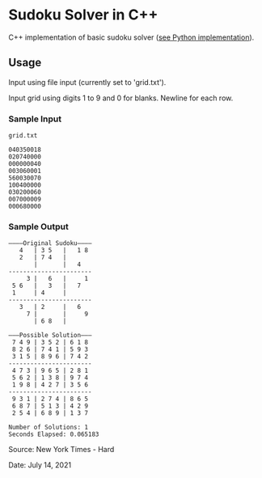 # Sudoku Solver in C++

C++ implementation of basic sudoku solver ([see Python implementation](https://github.com/david-shao318/sudoku)).

## Usage

Input using file input (currently set to 'grid.txt').

Input grid using digits 1 to 9 and 0 for blanks. Newline for each row.

### Sample Input

`grid.txt`

```
040350018
020740000
000000040
003060001
560030070
100400000
030200060
007000009
000680000
```

### Sample Output

```
————Original Sudoku————
   4   | 3 5   |   1 8
   2   | 7 4   |
       |       |   4
-----------------------
     3 |   6   |     1
 5 6   |   3   |   7
 1     | 4     |
-----------------------
   3   | 2     |   6
     7 |       |     9
       | 6 8   |

———Possible Solution———
 7 4 9 | 3 5 2 | 6 1 8
 8 2 6 | 7 4 1 | 5 9 3
 3 1 5 | 8 9 6 | 7 4 2
-----------------------
 4 7 3 | 9 6 5 | 2 8 1
 5 6 2 | 1 3 8 | 9 7 4
 1 9 8 | 4 2 7 | 3 5 6
-----------------------
 9 3 1 | 2 7 4 | 8 6 5 
 6 8 7 | 5 1 3 | 4 2 9 
 2 5 4 | 6 8 9 | 1 3 7

Number of Solutions: 1
Seconds Elapsed: 0.065183
```

Source: New York Times - Hard

Date: July 14, 2021
